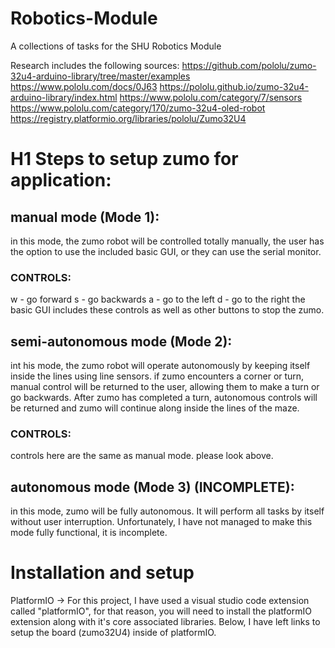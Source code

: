 # Robotics-Module
A collections of tasks for the SHU Robotics Module

Research includes the following sources: 
https://github.com/pololu/zumo-32u4-arduino-library/tree/master/examples 
https://www.pololu.com/docs/0J63
https://pololu.github.io/zumo-32u4-arduino-library/index.html
https://www.pololu.com/category/7/sensors
https://www.pololu.com/category/170/zumo-32u4-oled-robot
https://registry.platformio.org/libraries/pololu/Zumo32U4


# H1 Steps to setup zumo for application: 

## manual mode (Mode 1):
in this mode, the zumo robot will be controlled totally manually, the user has the option to use the included basic GUI, or they can use the serial monitor. 

### CONTROLS: 
w - go forward 
s - go backwards 
a - go to the left 
d - go to the right
the basic GUI includes these controls as well as other buttons to stop the zumo. 

## semi-autonomous mode (Mode 2): 
int his mode, the zumo robot will operate autonomously by keeping itself inside the lines using line sensors. if zumo encounters a corner or turn, manual control will be returned to the user, allowing them to make a turn or go backwards. After zumo has completed a turn, autonomous controls will be returned and zumo will continue along inside the lines of the maze. 

### CONTROLS: 
controls here are the same as manual mode. please look above.

## autonomous mode (Mode 3) (INCOMPLETE): 
in this mode, zumo will be fully autonomous. It will perform all tasks by itself without user interruption. 
Unfortunately, I have not managed to make this mode fully functional, it is incomplete. 

# Installation and setup 
PlatformIO -> For this project, I have used a visual studio code extension called "platformIO", for that reason, you will need to install the platformIO extension along with it's core associated libraries. Below, I have left links to setup the board (zumo32U4) inside of platformIO. 
